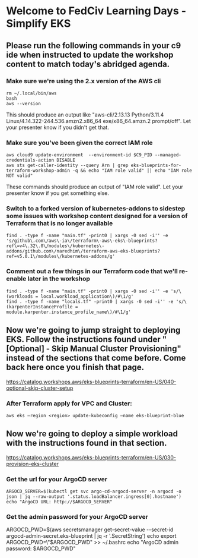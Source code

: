 
# Welcome to FedCiv Learning Days - Simplify EKS


## Please run the following commands in your c9 ide when instructed to update the workshop content to match today's abridged agenda.


### Make sure we're using the 2.x version of the AWS cli
    rm ~/.local/bin/aws
    bash
    aws --version
This should produce an output like "aws-cli/2.13.13 Python/3.11.4 Linux/4.14.322-244.536.amzn2.x86_64 exe/x86_64.amzn.2 prompt/off".  Let your presenter know if you didn't get that.


### Make sure you've been given the correct IAM role
    aws cloud9 update-environment  --environment-id $C9_PID --managed-credentials-action DISABLE
    aws sts get-caller-identity --query Arn | grep eks-blueprints-for-terraform-workshop-admin -q && echo "IAM role valid" || echo "IAM role NOT valid"
These commands should produce an output of "IAM role valid".  Let your presenter know if you get something else.

### Switch to a forked version of kubernetes-addons to sidestep some issues with workshop content designed for a version of Terraform that is no longer available
    find . -type f -name "main.tf" -print0 | xargs -0 sed -i'' -e 's/github\.com\/aws\-ia\/terraform\-aws\-eks\-blueprints?ref\=v4\.32\.0\/modules\/kubernetes\-addons/github.com\/naredhim\/terraform-aws-eks-blueprints?ref=v5.0.1\/modules\/kubernetes-addons/g'

### Comment out a few things in our Terraform code that we'll re-enable later in the workshop
    find . -type f -name "main.tf" -print0 | xargs -0 sed -i'' -e 's/\(workloads = local.workload_application\)/#\1/g'
    find . -type f -name "locals.tf" -print0 | xargs -0 sed -i'' -e 's/\(karpenterInstanceProfile = module.karpenter.instance_profile_name\)/#\1/g'


## Now we're going to jump straight to deploying EKS.  Follow the instructions found under "[Optional] - Skip Manual Cluster Provisioning" instead of the sections that come before.  Come back here once you finish that page.
https://catalog.workshops.aws/eks-blueprints-terraform/en-US/040-optional-skip-cluster-setup

### After Terraform apply for VPC and Cluster:
    aws eks —region <region> update-kubeconfig —name eks-blueprint-blue

## Now we're going to deploy a simple workload with the instructions found in that section.
https://catalog.workshops.aws/eks-blueprints-terraform/en-US/030-provision-eks-cluster

### Get the url for your ArgoCD server
    ARGOCD_SERVER=$(kubectl get svc argo-cd-argocd-server -n argocd -o json | jq --raw-output '.status.loadBalancer.ingress[0].hostname')
    echo "ArgoCD URL: http://$ARGOCD_SERVER"

### Get the admin password for your ArgoCD server
   ARGOCD_PWD=$(aws secretsmanager get-secret-value --secret-id argocd-admin-secret.eks-blueprint | jq -r '.SecretString')
   echo export ARGOCD_PWD=\"$ARGOCD_PWD\" >> ~/.bashrc
   echo "ArgoCD admin password: $ARGOCD_PWD"

